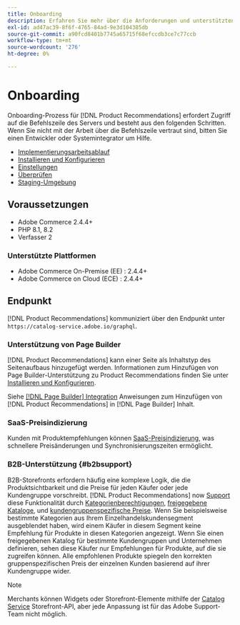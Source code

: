```yaml
---
title: Onboarding
description: Erfahren Sie mehr über die Anforderungen und unterstützten Plattformen in [!DNL Product Recommendations].
exl-id: ad47ac39-8f6f-4765-84ad-9e3d104385db
source-git-commit: a90fcd8401b7745a65715f68efccdb3ce7c77ccb
workflow-type: tm+mt
source-wordcount: '276'
ht-degree: 0%

---
```


# Onboarding

Onboarding-Prozess für [!DNL Product Recommendations] erfordert Zugriff auf die Befehlszeile des Servers und besteht aus den folgenden Schritten. Wenn Sie nicht mit der Arbeit über die Befehlszeile vertraut sind, bitten Sie einen Entwickler oder Systemintegrator um Hilfe.

- [Implementierungsarbeitsablauf](implementation-workflow.md)
- [Installieren und Konfigurieren](install-configure.md)
- [Einstellungen](settings.md)
- [Überprüfen](verify.md)
- [Staging-Umgebung](staging-environment.md)

## Voraussetzungen

- Adobe Commerce 2.4.4+
- PHP 8.1, 8.2
- Verfasser 2

### Unterstützte Plattformen

- Adobe Commerce On-Premise (EE) : 2.4.4+
- Adobe Commerce on Cloud (ECE) : 2.4.4+

## Endpunkt

[!DNL Product Recommendations] kommuniziert über den Endpunkt unter `https://catalog-service.adobe.io/graphql`.

### Unterstützung von Page Builder

[!DNL Product Recommendations] kann einer Seite als Inhaltstyp des Seitenaufbaus hinzugefügt werden. Informationen zum Hinzufügen von Page Builder-Unterstützung zu Product Recommendations finden Sie unter [Installieren und Konfigurieren](install-configure.md).

Siehe [[!DNL Page Builder] Integration](page-builder.md) Anweisungen zum Hinzufügen von [!DNL Product Recommendations] in [!DNL Page Builder] Inhalt.

### SaaS-Preisindizierung

Kunden mit Produktempfehlungen können [SaaS-Preisindizierung](../price-index/price-indexing.md), was schnellere Preisänderungen und Synchronisierungszeiten ermöglicht.

### B2B-Unterstützung {#b2bsupport}

B2B-Storefronts erfordern häufig eine komplexe Logik, die die Produktsichtbarkeit und die Preise für jeden Käufer oder jede Kundengruppe vorschreibt. [!DNL Product Recommendations] now [Support](release-notes.md) diese Funktionalität durch [Kategorienberechtigungen](https://experienceleague.adobe.com/docs/commerce-admin/catalog/categories/category-permissions.html), [freigegebene Kataloge](https://experienceleague.adobe.com/docs/commerce-admin/b2b/shared-catalogs/catalog-shared.html), und [kundengruppenspezifische Preise](https://experienceleague.adobe.com/docs/commerce-admin/catalog/products/pricing/pricing-advanced.html). Wenn Sie beispielsweise bestimmte Kategorien aus Ihrem Einzelhandelskundensegment ausgeblendet haben, wird einem Käufer in diesem Segment keine Empfehlung für Produkte in diesen Kategorien angezeigt. Wenn Sie einen freigegebenen Katalog für bestimmte Kundengruppen und Unternehmen definieren, sehen diese Käufer nur Empfehlungen für Produkte, auf die sie zugreifen können. Alle empfohlenen Produkte spiegeln den korrekten gruppenspezifischen Preis der einzelnen Kunden basierend auf ihrer Kundengruppe wider.

>[!NOTE]
>
>Merchants können Widgets oder Storefront-Elemente mithilfe der [Catalog Service](../catalog-service/overview.md) Storefront-API, aber jede Anpassung ist für das Adobe Support-Team nicht möglich.
